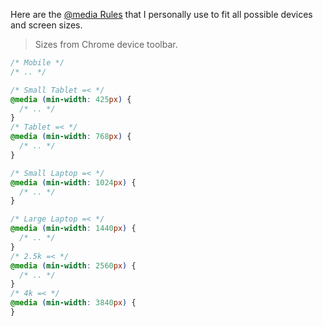 Here are the [@media Rules](https://www.w3schools.com/cssref/css3_pr_mediaquery.asp) that I personally use to fit all possible devices and screen sizes.

> Sizes from Chrome device toolbar.

``` css
/* Mobile */
/* .. */

/* Small Tablet =< */
@media (min-width: 425px) {
  /* .. */
}
/* Tablet =< */
@media (min-width: 768px) {
  /* .. */
}

/* Small Laptop =< */
@media (min-width: 1024px) {
  /* .. */
}

/* Large Laptop =< */
@media (min-width: 1440px) {
  /* .. */
}
/* 2.5k =< */
@media (min-width: 2560px) {
  /* .. */
}
/* 4k =< */
@media (min-width: 3840px) {
}

```
